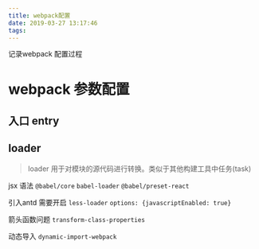 ```yaml
---
title: webpack配置
date: 2019-03-27 13:17:46
tags:
---
```

记录webpack 配置过程

# webpack 参数配置
## 入口 entry

## loader 
>loader 用于对模块的源代码进行转换。类似于其他构建工具中任务(task)
<!-- more -->

jsx 语法
`@babel/core` 
`babel-loader` 
`@babel/preset-react` 



引入antd
需要开启 `less-loader` `options: {javascriptEnabled: true}`

箭头函数问题
`transform-class-properties`

动态导入
`dynamic-import-webpack`
